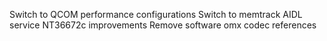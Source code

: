 Switch to QCOM performance configurations
Switch to memtrack AIDL service
NT36672c improvements
Remove software omx codec references
